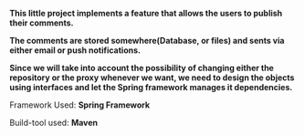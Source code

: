 **This little project implements a feature that allows the users to publish their comments.**

**The comments are stored somewhere(Database, or files) and sents via either email or push notifications.**

**Since we will take into account the possibility of changing either the repository or the proxy whenever we want, we need to design the objects using interfaces and let the Spring framework manages it dependencies.**



Framework Used: **Spring Framework**

Build-tool used: **Maven**

